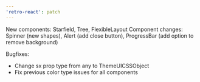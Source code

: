 ```yaml
---
'retro-react': patch
---
```


New components: Starfield, Tree, FlexibleLayout
Component changes: Spinner (new shapes), Alert (add close button), ProgressBar (add option to remove background)

Bugfixes:

- Change sx prop type from any to ThemeUICSSObject
- Fix previous color type issues for all components
